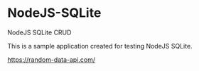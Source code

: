 # NodeJS-SQLite
NodeJS SQLite CRUD 

This is a sample application created for testing NodeJS SQLite.

https://random-data-api.com/
